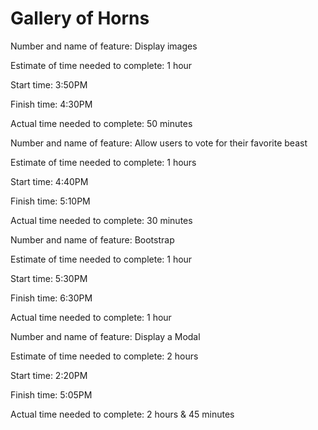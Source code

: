 # Gallery of Horns

Number and name of feature: Display images

Estimate of time needed to complete: 1 hour

Start time: 3:50PM

Finish time: 4:30PM

Actual time needed to complete: 50 minutes

Number and name of feature: Allow users to vote for their favorite beast

Estimate of time needed to complete: 1 hours

Start time: 4:40PM

Finish time: 5:10PM

Actual time needed to complete: 30 minutes

Number and name of feature: Bootstrap

Estimate of time needed to complete: 1 hour

Start time: 5:30PM

Finish time: 6:30PM

Actual time needed to complete: 1 hour

Number and name of feature: Display a Modal

Estimate of time needed to complete: 2 hours

Start time: 2:20PM

Finish time: 5:05PM

Actual time needed to complete: 2 hours & 45 minutes

